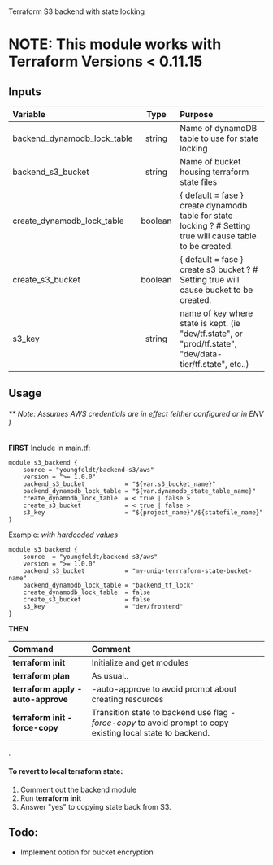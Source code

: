 # 
Terraform S3 backend with state locking

# NOTE: This module works with Terraform Versions < 0.11.15

## Inputs

 Variable               | Type    |  Purpose          
:----------------------|:--------:| :----------------------
backend_dynamodb_lock_table  | string | Name of dynamoDB table to use for state locking
backend_s3_bucket| string  | Name of bucket housing terraform state files
create_dynamodb_lock_table | boolean | { default = fase } create dynamodb table for state locking ? # Setting true will cause table to be created.
create_s3_bucket   | boolean | { default = fase } create s3 bucket ? # Setting true will cause bucket to be created.    
s3\_key             | string  | name of key where state is kept.  (ie "dev/tf.state", or "prod/tf.state", "dev/data-tier/tf.state", etc..)

## Usage

###### ** Note: Assumes AWS credentials are in effect (either configured or in ENV )

**FIRST**
Include in main.tf:  

```
module s3_backend {
    source = "youngfeldt/backend-s3/aws"  
    version = ">= 1.0.0"
    backend_s3_bucket           = "${var.s3_bucket_name}"  
    backend_dynamodb_lock_table = "${var.dynamodb_state_table_name}"  
    create_dynamodb_lock_table  = < true | false >
    create_s3_bucket            = < true | false >
    s3_key                      = "${project_name}"/${statefile_name}"  
}  
```
Example: *with hardcoded values*  

```
module s3_backend {
	source  = "youngfeldt/backend-s3/aws"
	version = ">= 1.0.0"
	backend_s3_bucket           = "my-uniq-terrraform-state-bucket-name"
	backend_dynamodb_lock_table = "backend_tf_lock"
    create_dynamodb_lock_table  = false
	create_s3_bucket            = false
	s3_key                      = "dev/frontend"
}
```

**THEN**  

 Command                              |       Comment          
 :----------------------------------  | :----------------------  
  **terraform init**                  | Initialize and get modules  
  **terraform plan**                  | As usual..  
  **terraform apply \-auto\-approve** | -auto-approve to avoid prompt about creating resources  
  **terraform init -force-copy**	     | Transition state to backend use flag *-force-copy* to avoid prompt to copy existing local state to backend.  
.

#### To revert to local terraform state:
1. Comment out the backend module
2. Run **terraform init** 
3. Answer "yes" to copying state back from S3.

## Todo:
* Implement option for bucket encryption
